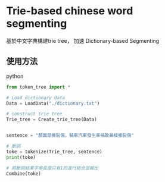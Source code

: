 # Trie-based chinese word segmenting


基於中文字典構建trie tree， 加速 Dictionary-based Segmenting

## 使用方法

python
```python
from token_tree import *

# Load dictionary data 
Data = LoadData("./dictionary.txt")

# construct trie tree
Trie_tree = Create_trie_tree(Data)


sentence = "顏面部撕裂傷，騎車汽車發生車禍致鼻樑撕裂傷"

# 斷詞
toke = tokenize(Trie_tree, sentence)
print(toke)

# 將斷詞結果字串長度只有1的進行結合並輸出
Combine(toke)

```


